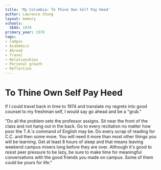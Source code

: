 ```yaml
---
title: 'My Columbia: To Thine Own Self Pay Heed'
author: Lawrence Chung
layout: memory
schools:
  SEAS: 1978
primary_year: 1978
tags:
- Campus
- Academics
- Abroad
- Travel
- Relationships
- Personal growth
- Reflection
---
```

# To Thine Own Self Pay Heed

If I could travel back in time to 1974 and translate my regrets into good counsel to my freshman self,  I would say go ahead and be a "grub."

"Do all the problem sets the professor assigns.  Sit near the front of the class and not hang out in the back. Go to every recitation no matter how poor the T.A.'s command of English may be. Do every scrap of reading for C.C. and then some more. You will need it more than most other things you will be learning. Get at least 8 hours of sleep and that means leaving weekend campus mixers long before they are over. Although it's good to resist peer pressure to be lazy, be sure to make time for meaningful conversations with the good friends you made on campus.  Some of them could be yours for life."
